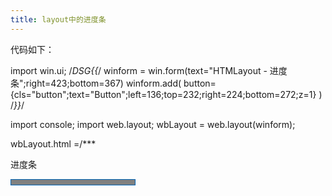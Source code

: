 ```yaml
---
title: layout中的进度条
---
```

代码如下：


import win.ui;
/*DSG\{\{*/
winform = win.form(text="HTMLayout - 进度条";right=423;bottom=367)
winform.add(
button=\{cls="button";text="Button";left=136;top=232;right=224;bottom=272;z=1}
)
/*}}*/

import console;
import web.layout;
wbLayout = web.layout(winform);

wbLayout.html =/***
<!DOCTYPE HTML>
<html>
<head>
<style>
progress {
    display: inline-block;
    width: 200px;
    height: 10px;
    border: 1px solid #0064B4;  
    background-color:#e6e6e6;
    color: #0064B4; /*IE10*/
}
</style>
</head>
<body>
<p>进度条</p>
<progress id="progress" value="0" max="100"/><a id="num">0</a>%
</body>
</html>
***/

winform.button.oncommand = function(id,event){
    var pg=wbLayout.querySelector("#progress")
    var num=wbLayout.querySelector("#num")
for(i=1;100;1){
	pg.value=i;
	num.innerHTML=tostring(i);
	win.delay(100)
}
}

wbLayout.wait();

winform.show() 
win.loopMessage();

